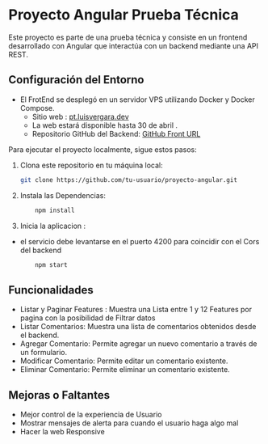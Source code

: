 # Proyecto Angular Prueba Técnica

Este proyecto es parte de una prueba técnica y consiste en un frontend desarrollado con Angular que interactúa con un backend mediante una API REST.

## Configuración del Entorno

- El FrotEnd se desplegó en un servidor VPS utilizando Docker y Docker Compose.
  - Sitio web : [pt.luisvergara.dev](https://pt.luisvergara.dev)
  - La web estará disponible hasta 30 de abril .
  - Repositorio GitHub del Backend: [GitHub Front URL](https://github.com/LuisVergara1/Prueba_TecnicaAngular)

Para ejecutar el proyecto localmente, sigue estos pasos:

1. Clona este repositorio en tu máquina local:
    ```bash
   git clone https://github.com/tu-usuario/proyecto-angular.git

2. Instala las Dependencias:
    ```bash
        npm install
3. Inicia la aplicacion :
 - el servicio debe levantarse en el puerto 4200 
    para coincidir con el Cors del backend
    ```bash
        npm start

## Funcionalidades
- Listar y Paginar Features : Muestra una Lista entre 1 y 12 Features por pagina con la posibilidad de Filtrar datos
- Listar Comentarios: Muestra una lista de comentarios obtenidos desde el backend.
- Agregar Comentario: Permite agregar un nuevo comentario a través de un formulario.
- Modificar Comentario: Permite editar un comentario existente.
- Eliminar Comentario: Permite eliminar un comentario existente.


## Mejoras o Faltantes
- Mejor control de la experiencia de Usuario
- Mostrar mensajes de alerta para cuando el usuario haga algo mal
- Hacer la web Responsive  


